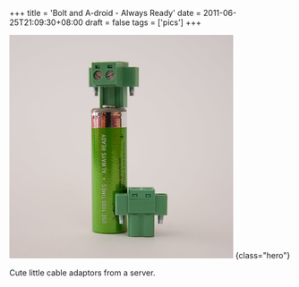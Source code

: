 +++
title = 'Bolt and A-droid - Always Ready'
date = 2011-06-25T21:09:30+08:00
draft = false
tags = ['pics']
+++

![](5970622021_d36e9c1e94.jpg)
{class="hero"}

Cute little cable adaptors from a server.
